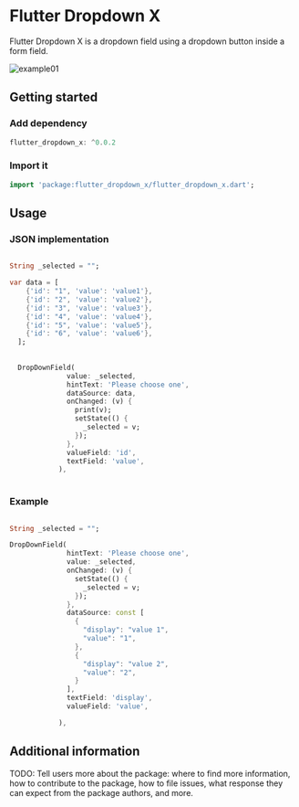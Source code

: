 # Flutter Dropdown X

 Flutter Dropdown X is a dropdown field using a dropdown button inside a form field.

![example01](https://user-images.githubusercontent.com/63371772/133370068-36577d3c-a86b-42d9-aefb-8882785f9240.gif)

## Getting started

### Add dependency

```dart
flutter_dropdown_x: ^0.0.2
```

### Import it

```dart
import 'package:flutter_dropdown_x/flutter_dropdown_x.dart';
```


## Usage

### JSON implementation 

```dart

String _selected = "";

var data = [
    {'id': "1", 'value': 'value1'},
    {'id': "2", 'value': 'value2'},
    {'id': "3", 'value': 'value3'},
    {'id': "4", 'value': 'value4'},
    {'id': "5", 'value': 'value5'},
    {'id': "6", 'value': 'value6'},
  ];
  
  
  DropDownField(
              value: _selected,
              hintText: 'Please choose one',
              dataSource: data,
              onChanged: (v) {
                print(v);
                setState(() {
                  _selected = v;
                });
              },
              valueField: 'id',
              textField: 'value',
            ),
  
```


### Example

```dart

String _selected = "";

DropDownField(
              hintText: 'Please choose one',
              value: _selected,
              onChanged: (v) {
                setState(() {
                  _selected = v;
                });
              },
              dataSource: const [
                {
                  "display": "value 1",
                  "value": "1",
                },
                {
                  "display": "value 2",
                  "value": "2",
                } 
              ],
              textField: 'display',
              valueField: 'value',

            ),

```

## Additional information

TODO: Tell users more about the package: where to find more information, how to 
contribute to the package, how to file issues, what response they can expect 
from the package authors, and more.
